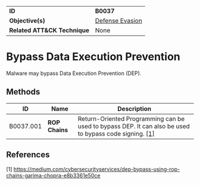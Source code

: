 |||
|---|---|
|**ID**|**B0037**|
|**Objective(s)**|[Defense Evasion](https://github.com/MBCProject/mbc-markdown/tree/master/defense-evasion)|
|**Related ATT&CK Technique**|None|


Bypass Data Execution Prevention
================================
Malware may bypass Data Execution Prevention (DEP).

Methods
------- 
|ID|Name|Description|
|---|---|---|
|B0037.001|**ROP Chains**|Return-Oriented Programming can be used to bypass DEP. It can also be used to bypass code signing. [[1]](#1)|

References
----------
<a name="1">[1]</a> https://medium.com/cybersecurityservices/dep-bypass-using-rop-chains-garima-chopra-e8b3361e50ce

